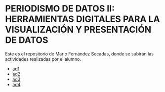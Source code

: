 # PERIODISMO DE DATOS II: HERRAMIENTAS DIGITALES PARA LA VISUALIZACIÓN Y PRESENTACIÓN DE DATOS

Este es el repositorio de Mario Fernández Secadas, donde se subirán las actividades realizadas por el alumno.

- [ad1](https://github.com/nebrijas/periodismodedatos-mariofs17/blob/main/ad1.md)
- [ad2](https://github.com/nebrijas/periodismodedatos-mariofs17/blob/main/ad2.md)
- [ad3](https://github.com/nebrijas/periodismodedatos-mariofs17/blob/main/ad3.md)
- [ad4](https://github.com/nebrijas/periodismodedatos-mariofs17/blob/main/ad3.md)
